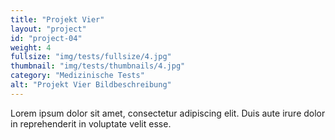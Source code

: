 ```yaml
---
title: "Projekt Vier"
layout: "project"
id: "project-04"
weight: 4
fullsize: "img/tests/fullsize/4.jpg"
thumbnail: "img/tests/thumbnails/4.jpg"
category: "Medizinische Tests"
alt: "Projekt Vier Bildbeschreibung"
---
```

Lorem ipsum dolor sit amet, consectetur adipiscing elit. Duis aute irure dolor in reprehenderit in voluptate velit esse.
